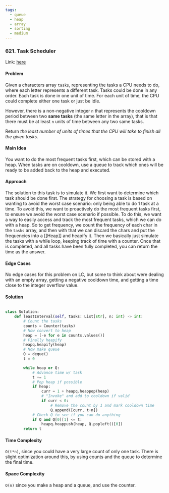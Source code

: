 ```yaml
---
tags:
  - queue
  - heap
  - array
  - sorting
  - medium
---
```

### 621. Task Scheduler

Link: [here](https://leetcode.com/problems/task-scheduler/description/)

#### Problem
Given a characters array `tasks`, representing the tasks a CPU needs to do, where each letter represents a different task. Tasks could be done in any order. Each task is done in one unit of time. For each unit of time, the CPU could complete either one task or just be idle.

However, there is a non-negative integer `n` that represents the cooldown period between two **same tasks** (the same letter in the array), that is that there must be at least `n` units of time between any two same tasks.

Return _the least number of units of times that the CPU will take to finish all the given tasks_.

#### Main Idea
You want to do the most frequent tasks first, which can be stored with a heap. When tasks are on cooldown, use a queue to track which ones will be ready to be added back to the heap and executed. 
#### Approach
The solution to this task is to simulate it. We first want to determine which task should be done first. The strategy for choosing a task is based on wanting to avoid the worst case scenario: only being able to do 1 task at a time. To avoid this, we want to proactively do the most frequent tasks first, to ensure we avoid the worst case scenario if possible. To do this, we want a way to easily access and track the most frequent tasks, which we can do with a heap. 
So to get frequency, we count the frequency of each char in the `tasks` array, and then with that we can discard the chars and put the frequencies into a [[Heap]] and heapify it. Then we basically just simulate the tasks with a while loop, keeping track of time with a counter. Once that is completed, and all tasks have been fully completed, you can return the time as the answer. 

#### Edge Cases
No edge cases for this problem on LC, but some to think about were dealing with an empty array, getting a negative cooldown time, and getting a time close to the integer overflow value.

#### Solution
```python 

class Solution:
    def leastInterval(self, tasks: List[str], n: int) -> int:
        # Count the tasks
        counts = Counter(tasks)
        # Now convert to heap
        heap = [-e for e in counts.values()]
        # Finally heapify
        heapq.heapify(heap)
        # Now make queue
        Q = deque()
        t = 0

        while heap or Q:
            # Advance time w/ task
            t += 1
            # Pop heap if possible
            if heap:
                curr = 1 + heapq.heappop(heap)
                # "Invoke" and add to cooldown if valid
                if curr < 0:
                    # Remove the count by 1 and mark cooldown time
                    Q.append([curr, t+n])
            # Check Q to see if you can do anything
            if Q and Q[0][1] <= t:
                heapq.heappush(heap, Q.popleft()[0]) 
        return t
```
#### Time Complexity
`O(t*n)`, since you could have a very large count of only one task. There is slight optimization around this, by using counts and the queue to determine the final time. 

#### Space Complexity
`O(n)` since you make a heap and a queue, and use the counter. 

